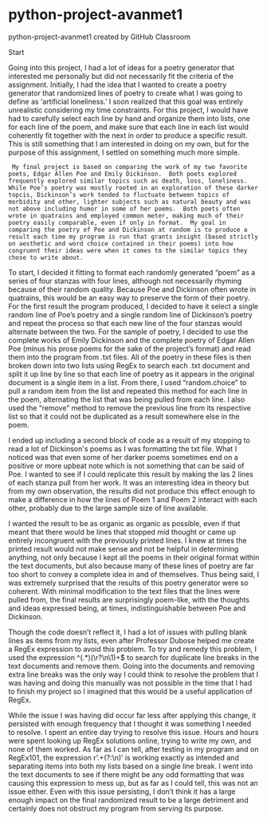 # python-project-avanmet1
python-project-avanmet1 created by GitHub Classroom

Start

Going into this project, I had a lot of ideas for a poetry generator that interested me personally but did not necessarily fit the criteria of the assignment.  Initially, I had the idea that I wanted to create a poetry generator that randomized lines of poetry to create what I was going to define as ‘artificial loneliness.’ I soon realized that this goal was entirely unrealistic considering my time constraints. For this project, I would have had to carefully select each line by hand and organize them into lists, one for each line of the poem, and make sure that each line in each list would coherently fit together with the next in order to produce a specific result. This is still something that I am interested in doing on my own, but for the purpose of this assignment, I settled on something much more simple.

     My final project is based on comparing the work of my two favorite poets, Edgar Allen Poe and Emily Dickinson.  Both poets explored frequently explored similar topics such as death, loss, loneliness.  While Poe’s poetry was mostly rooted in an exploration of these darker topcis, Dickinson’s work tended to fluctuate between topics of morbidity and other, lighter subjects such as natural beauty and was not above including humor in some of her poems.  Both poets often wrote in quatrains and employed common meter, making much of their poetry easily comparable, even if only in format.  My goal in comparing the poetry of Poe and Dickinson at random is to produce a result each time my program is run that grants insight (based strictly on aesthetic and word choice contained in their poems) into how congruent their ideas were when it comes to the similar topics they chose to write about.

To start, I decided it fitting to format each randomly generated “poem” as a series of four stanzas with four lines, although not necessarily rhyming because of their random quality. Because Poe and Dickinson often wrote in quatrains, this would be an easy way to preserve the form of their poetry.  For the first result the program produced, I decided to have it select a single random line of Poe’s poetry and a single random line of Dickinson’s poetry and repeat the process so that each new line of the four stanzas would alternate between the two.  For the sample of poetry, I decided to use the complete works of Emily Dickinson and the complete poetry of Edgar Allen Poe (minus his prose poems for the sake of the project’s format) and read them into the program from .txt files.  All of the poetry in these files is then broken down into two lists using RegEx to search each .txt document and split it up line by line so that each line of poetry as it appears in the original document is a single item in a list.  From there, I used “random.choice” to pull a random item from the list and repeated this method for each line in the poem, alternating the list that was being pulled from each line. I also used the “remove” method to remove the previous line from its respective list so that it could not be duplicated as a result somewhere else in the poem.

I ended up including a second block of code as a result of my stopping to read a lot of Dickinson's poems as I was formatting the txt file. What I noticed was that even some of her darker poems sometimes end on a positive or more upbeat note which is not something that can be said of Poe. I wanted to see if I could replicate this result by making the las 2 lines of each stanza pull from her work.  It was an interesting idea in theory but from my own observation, the results did not produce this effect enough to make a difference in how the lines of Poem 1 and Poem 2 interact with each other, probably due to the large sample size of line available.


I wanted the result to be as organic as organic as possible, even if that meant that there would be lines that stopped mid thought or came up entirely incongruent with the previously printed lines. I knew at times the printed result would not make sense and not be helpful in determining anything, not only because I kept all the poems in their original format within the text documents, but also because many of these lines of poetry are far too short to convey a complete idea in and of themselves. Thus being said, I was extremely surprised that the results of this poetry generator were so coherent. With minimal modification to the text files that the lines were pulled from, the final results are surprisingly poem-like, with the thoughts and ideas expressed being, at times, indistinguishable between Poe and Dickinson.

Though the code doesn’t reflect it, I had a lot of issues with pulling blank lines as items from my lists, even after Professor Dubose helped me create a RegEx expression to avoid this problem.
To try and remedy this problem, I used the expression ^(.*)(\r?\n\1)+$ to search for duplicate line breaks in the text documents and remove them.  Going into the documents and removing extra line breaks was the only way I could think to resolve the problem that I was having and doing this manually was not possible in the time that I had to finish my project so I imagined that this would be a useful application of RegEx.

While the issue I was having did occur far less after applying this change, it persisted with enough frequency that I thought it was something I needed to resolve.  I spent an entire day trying to resolve this issue.  Hours and hours were spent looking up RegEx solutions online, trying to write my own, and none of them worked.  As far as I can tell, after testing in my program and on RegEx101, the expression r’.+(?:\n)’ is working exactly as intended and separating items into both my lists based on a single line break.  I went into the text documents to see if there might be any odd formatting that was causing this expression to mess up, but as far as I could tell, this was not an issue either.  Even with this issue persisting, I don’t think it has a large enough impact on the final randomized result to be a large detriment and certainly does not obstruct my program from serving its purpose.
